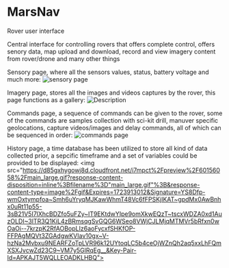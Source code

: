 # MarsNav
Rover user interface

Central interface for controlling rovers that offers complete control, offers senory data, map upload and download, record and view imagery content from rover/drone and many other things

Sensory page, where all the sensors values, status, battery voltage and much more: 
![sensory page](https://github.com/user-attachments/assets/6adcc194-4ed0-4c87-8ed4-241b1054998f)

Imagery page, stores all the images and videos captures by the rover, this page functions as a gallery: 
![Description](https://d1r1q7r2ajv1gn.cloudfront.net/m9sect%2Fpreview%2F60155668%2Fmain_large.gif?response-content-disposition=inline%3Bfilename%3D"main_large.gif"%3B&response-content-type=image%2Fgif&Expires=1723911450&Signature=JAVyrZCeeHAEFYmoc1KxxplG0gdZHQx8oRTPb-JcryYzJ7Y3ae75ux8SKoSUQUXeRuWmBL~CIbiX-hIQDBZlGgJLsTf4ElhmGL7RTDbygtpGqGzDEdbUFNUTRHb7nao3WjmzNKgpFM8cvBZ2yO9ym9skqoMXQkXxOKqYIr37BQEceUQS6tIZFkI3xL7uffhEUFan2vUV07649mJ3QAvWAeOLKaAomanPUCQ7BdWkKBlptnFBQKAdlvS02tX3CE8eZdoLkLC73zt0Z7X207iWU3fbaMmdhiU482csMxx1JECe5x4Yn9PK~WST55At4tpa~6CcoXuxMFSjl-IsV1MloA__&Key-Pair-Id=APKAJT5WQLLEOADKLHBQ)

Commands page, a sequence of commands can be given to the rover, some of the commands are samples collection with sci-kit drill, manuver specific geolocations, capture videos/images and delay commands, all of which can be sequenced in order:
![commands page](https://github.com/user-attachments/assets/5b0b3f28-bb23-4b7e-8b91-e37fb9fd86dc)

History page, a time database has been utilized to store all kind of data collected prior, a sepcific timeframe and a set of variables could be provided to be displayed:
<img src="https://d85gxhygowj8d.cloudfront.net/i7mpct%2Fpreview%2F60156058%2Fmain_large.gif?response-content-disposition=inline%3Bfilename%3D"main_large.gif"%3B&response-content-type=image%2Fgif&Expires=1723913012&Signature=YS8Dfp-wmOxtympfoa~Smh6uYryqMJKawWhmT48Vc6fFPSKjIKAT~gpdMx0AwBnhx0uRt11p55-3sB21V5I7lXhcBDZfo5uFZy~lT9EKtdwYIpe9omXkwEQzT~tscxWDZA0xd1AuzOLDI~3lTR3Q1KiL4zBRmsqgSvGQG6WSeo8VWjCJLMjqMTMVr5bRfxn0wOaOi--7krzpK2RfAOBopLIz6aoFycxfSHKfOP-FFPAgMQVt3ZGAdgwKVIav10gx~V-hzNa2Mvbxu9NEARFZoTpLVR96k12UYtoqLC5b4ceOjWZnQh2aq5xxLhFQmXSXJvcwZd23C9~VM7y5GlRqEg__&Key-Pair-Id=APKAJT5WQLLEOADKLHBQ">

